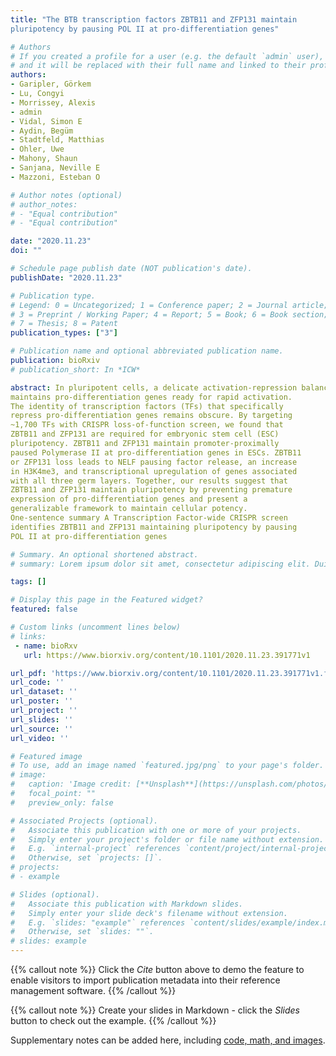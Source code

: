 ```yaml
---
title: "The BTB transcription factors ZBTB11 and ZFP131 maintain
pluripotency by pausing POL II at pro-differentiation genes"

# Authors
# If you created a profile for a user (e.g. the default `admin` user), write the username (folder name) here 
# and it will be replaced with their full name and linked to their profile.
authors:
- Garipler, Görkem
- Lu, Congyi
- Morrissey, Alexis
- admin
- Vidal, Simon E
- Aydin, Begüm
- Stadtfeld, Matthias
- Ohler, Uwe
- Mahony, Shaun
- Sanjana, Neville E
- Mazzoni, Esteban O

# Author notes (optional)
# author_notes:
# - "Equal contribution"
# - "Equal contribution"

date: "2020.11.23"
doi: ""

# Schedule page publish date (NOT publication's date).
publishDate: "2020.11.23"

# Publication type.
# Legend: 0 = Uncategorized; 1 = Conference paper; 2 = Journal article;
# 3 = Preprint / Working Paper; 4 = Report; 5 = Book; 6 = Book section;
# 7 = Thesis; 8 = Patent
publication_types: ["3"]

# Publication name and optional abbreviated publication name.
publication: bioRxiv
# publication_short: In *ICW*

abstract: In pluripotent cells, a delicate activation-repression balance
maintains pro-differentiation genes ready for rapid activation.
The identity of transcription factors (TFs) that specifically
repress pro-differentiation genes remains obscure. By targeting
~1,700 TFs with CRISPR loss-of-function screen, we found that
ZBTB11 and ZFP131 are required for embryonic stem cell (ESC)
pluripotency. ZBTB11 and ZFP131 maintain promoter-proximally
paused Polymerase II at pro-differentiation genes in ESCs. ZBTB11
or ZFP131 loss leads to NELF pausing factor release, an increase
in H3K4me3, and transcriptional upregulation of genes associated
with all three germ layers. Together, our results suggest that
ZBTB11 and ZFP131 maintain pluripotency by preventing premature
expression of pro-differentiation genes and present a
generalizable framework to maintain cellular potency.
One-sentence summary A Transcription Factor-wide CRISPR screen
identifies ZBTB11 and ZFP131 maintaining pluripotency by pausing
POL II at pro-differentiation genes

# Summary. An optional shortened abstract.
# summary: Lorem ipsum dolor sit amet, consectetur adipiscing elit. Duis posuere tellus ac convallis placerat. Proin tincidunt magna sed ex sollicitudin condimentum.

tags: []

# Display this page in the Featured widget?
featured: false

# Custom links (uncomment lines below)
# links:
 - name: bioRxv
   url: https://www.biorxiv.org/content/10.1101/2020.11.23.391771v1

url_pdf: 'https://www.biorxiv.org/content/10.1101/2020.11.23.391771v1.full.pdf'
url_code: ''
url_dataset: ''
url_poster: ''
url_project: ''
url_slides: ''
url_source: ''
url_video: ''

# Featured image
# To use, add an image named `featured.jpg/png` to your page's folder. 
# image:
#   caption: 'Image credit: [**Unsplash**](https://unsplash.com/photos/pLCdAaMFLTE)'
#   focal_point: ""
#   preview_only: false

# Associated Projects (optional).
#   Associate this publication with one or more of your projects.
#   Simply enter your project's folder or file name without extension.
#   E.g. `internal-project` references `content/project/internal-project/index.md`.
#   Otherwise, set `projects: []`.
# projects:
# - example

# Slides (optional).
#   Associate this publication with Markdown slides.
#   Simply enter your slide deck's filename without extension.
#   E.g. `slides: "example"` references `content/slides/example/index.md`.
#   Otherwise, set `slides: ""`.
# slides: example
---
```


{{% callout note %}}
Click the *Cite* button above to demo the feature to enable visitors to import publication metadata into their reference management software.
{{% /callout %}}

{{% callout note %}}
Create your slides in Markdown - click the *Slides* button to check out the example.
{{% /callout %}}

Supplementary notes can be added here, including [code, math, and images](https://wowchemy.com/docs/writing-markdown-latex/).
